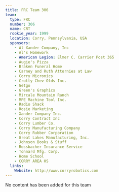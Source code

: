 ```yaml
---
title: FRC Team 306
team:
  type: FRC
  number: 306
  name: CRT
  rookie_year: 1999
  location: Corry, Pennsylvania, USA
  sponsors:
    - Al Xander Company, Inc
    - Al's Homework
    - American Legion: Elmer C. Carrier Post 365
    - Augie's Pizza
    - Braken Funeral Home
    - Carney and Ruth Attornies at Law
    - Corry Micronics
    - Crotty Chev-Olds Inc.
    - Getgo
    - Green's Graphics
    - Mircale Mountain Ranch
    - MPE Machine Tool Inc.
    - Radio Shack
    - Rosie Marketing
    - Xander Company Inc.
    - Corry Contract Inc
    - Corry Lumber Co.
    - Corry Manufacturing Company
    - Corry Rubber Corporation
    - Great Lakes Manufacturing, Inc.
    - Johnson Books & Stuff
    - Rossbacher Insurance Service
    - Tonnard Mfg. Corp.
    - Home School
    - CORRY AREA HS
  links:
    Website: http://www.corryrobotics.com
---
```

No content has been added for this team